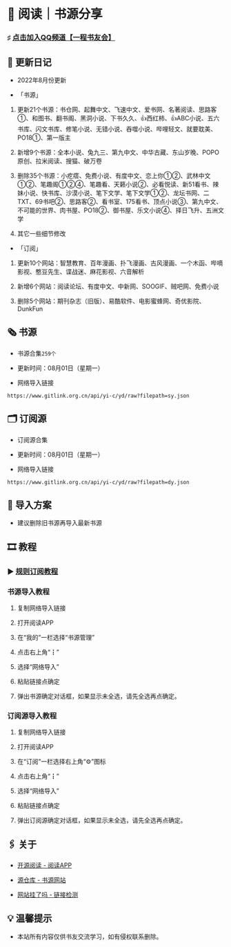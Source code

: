 #  📖 阅读｜书源分享

###  ♯ [点击加入QQ频道【一程书友会】](https://qun.qq.com/qqweb/qunpro/share?_wv=3&_wwv=128&appChannel=share&inviteCode=1W5a7r2&businessType=9&from=246610&biz=ka)

##  📢 更新日记

- 2022年8月份更新

- 「书源」

1. 更新21个书源：书仓网、起舞中文、飞速中文、爱书网、名著阅读、思路客①、和图书、翻书阁、黑洞小说、下书久久、👍西红柿、👍ABC小说、五六书库、闪文书库、修笔小说、无错小说、吞噬小说、哔哩轻文、就要耽美、PO18①、第一版主

2. 新增9个书源：全本小说、兔九三、第九中文、中华古藏、东山岁晚、POPO原创、拉米阅读、搜猫、破万卷

3. 删除35个书源：小疙瘩、免费小说、有度中文、恋上你①②、武林中文①②、笔趣阁①②④、笔趣看、天籁小说②、必看悦读、新51看书、辣妹小说、快书库、沙漠小说、笔下文学、笔下文学①②、龙坛书网、二TXT、69书吧②、思路客②、看书室、175看书、顶点小说③、第九中文、不可能的世界、肉书屋、PO18②、御书屋、乐文小说④、择日飞升、五洲文学

4. 其它一些细节修改

- 「订阅」

1. 更新10个网站：智慧教育、百年漫画、扑飞漫画、古风漫画、一个木函、哔嘀影视、憨豆先生、谍战迷、麻花影视、六音解析

2. 新增6个网站：阅读论坛、有度中文、中新网、SOOGIF、贼吧网、免费小说

3. 删除5个网站：期刊杂志（旧版）、易酷软件、电影蜜蜂网、奇优影院、DunkFun

##  🗞️ 书源

- 书源合集`259个`

- 更新时间：08月01日（星期一）

- 网络导入链接

```
https://www.gitlink.org.cn/api/yi-c/yd/raw?filepath=sy.json
```


##  🗂️ 订阅源

- 订阅源合集

- 更新时间：08月01日（星期一）

- 网络导入链接

```
https://www.gitlink.org.cn/api/yi-c/yd/raw?filepath=dy.json
```

##  💠 导入方案

- 建议删除旧书源再导入最新书源

##  🎞️ 教程

###  ▶️ [规则订阅教程](https://b23.tv/PQosCT0)

###  书源导入教程

1. 复制网络导入链接

2. 打开阅读APP

3. 在“我的”一栏选择“书源管理”

4. 点击右上角“┇”

5. 选择“网络导入”

6. 粘贴链接点确定

7. 弹出书源确定对话框，如果显示未全选，请先全选再点确定。

###   订阅源导入教程

1. 复制网络导入链接

2. 打开阅读APP

3. 在“订阅”一栏选择右上角“⚙️”图标

4. 点击右上角“┇”

5. 选择“网络导入”

6. 粘贴链接点确定

7. 弹出订阅源确定对话框，如果显示未全选，请先全选再点确定。

##  🖇️ 关于

- [开源阅读 - 阅读APP](https://www.coolapk.com/apk/io.legado.app.release)

- [源仓库 - 书源网站](http://www.yckceo.com/)

- [网站挂了吗 - 链接检测](https://gualemang.com/)

##  💡 温馨提示

- 本站所有内容仅供书友交流学习，如有侵权联系删除。